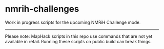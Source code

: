 # nmrih-challenges
Work in progress scripts for the upcoming NMRiH Challenge mode.

-----
Please note: MapHack scripts in this repo use commands that are not yet available in retail. Running these scripts on public build can break things.
